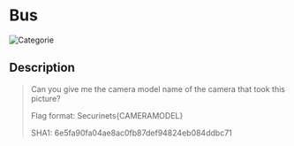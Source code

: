 # Bus
![Categorie](https://img.shields.io/badge/Category-OSINT-blue?style=for-the-badge)

## Description
>Can you give me the camera model name of the camera that took this picture? 
>
>Flag format: Securinets{CAMERAMODEL}
>
> SHA1: 6e5fa90fa04ae8ac0fb87def94824eb084ddbc71
